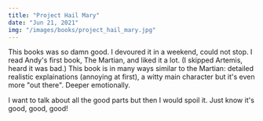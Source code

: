 ```yaml
---
title: "Project Hail Mary"
date: "Jun 21, 2021"
img: "/images/books/project_hail_mary.jpg"
---
```


This books was so damn good. I devoured it in a weekend, could not stop.
I read Andy's first book, The Martian, and liked it a lot. (I skipped Artemis, heard it was bad.) This book is in many ways similar to the Martian:
detailed realistic explainations (annoying at first), a witty main character but it's even more "out there". Deeper emotionally.

I want to talk about all the good parts but then I would spoil it. Just know it's good, good, good!